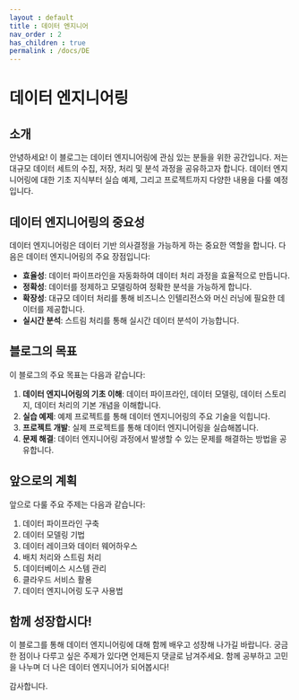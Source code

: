 ```yaml
---
layout : default
title : 데이터 엔지니어
nav_order : 2
has_children : true
permalink : /docs/DE
---
```


# 데이터 엔지니어링

## 소개

안녕하세요! 이 블로그는 데이터 엔지니어링에 관심 있는 분들을 위한 공간입니다. 저는 대규모 데이터 세트의 수집, 저장, 처리 및 분석 과정을 공유하고자 합니다. 데이터 엔지니어링에 대한 기초 지식부터 실습 예제, 그리고 프로젝트까지 다양한 내용을 다룰 예정입니다.

## 데이터 엔지니어링의 중요성

데이터 엔지니어링은 데이터 기반 의사결정을 가능하게 하는 중요한 역할을 합니다. 다음은 데이터 엔지니어링의 주요 장점입니다:

- **효율성**: 데이터 파이프라인을 자동화하여 데이터 처리 과정을 효율적으로 만듭니다.
- **정확성**: 데이터를 정제하고 모델링하여 정확한 분석을 가능하게 합니다.
- **확장성**: 대규모 데이터 처리를 통해 비즈니스 인텔리전스와 머신 러닝에 필요한 데이터를 제공합니다.
- **실시간 분석**: 스트림 처리를 통해 실시간 데이터 분석이 가능합니다.

## 블로그의 목표

이 블로그의 주요 목표는 다음과 같습니다:

1. **데이터 엔지니어링의 기초 이해**: 데이터 파이프라인, 데이터 모델링, 데이터 스토리지, 데이터 처리의 기본 개념을 이해합니다.
2. **실습 예제**: 예제 프로젝트를 통해 데이터 엔지니어링의 주요 기술을 익힙니다.
3. **프로젝트 개발**: 실제 프로젝트를 통해 데이터 엔지니어링을 실습해봅니다.
4. **문제 해결**: 데이터 엔지니어링 과정에서 발생할 수 있는 문제를 해결하는 방법을 공유합니다.

## 앞으로의 계획

앞으로 다룰 주요 주제는 다음과 같습니다:

1. 데이터 파이프라인 구축
2. 데이터 모델링 기법
3. 데이터 레이크와 데이터 웨어하우스
4. 배치 처리와 스트림 처리
5. 데이터베이스 시스템 관리
6. 클라우드 서비스 활용
7. 데이터 엔지니어링 도구 사용법

## 함께 성장합시다!

이 블로그를 통해 데이터 엔지니어링에 대해 함께 배우고 성장해 나가길 바랍니다. 궁금한 점이나 다루고 싶은 주제가 있다면 언제든지 댓글로 남겨주세요. 함께 공부하고 고민을 나누며 더 나은 데이터 엔지니어가 되어봅시다!

감사합니다.
